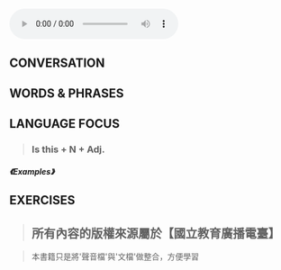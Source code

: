#

<audio controls>
  <source src=''>
</audio>

## CONVERSATION

## WORDS & PHRASES

## LANGUAGE FOCUS 
> <h3>Is this + N + Adj.</h3>

##### 《Examples》

## EXERCISES 

> <h2>所有內容的版權來源屬於【國立教育廣播電臺】 <br>

> 本書籍只是將'聲音檔'與'文檔'做整合，方便學習</h2>
